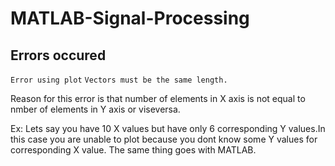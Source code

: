 # MATLAB-Signal-Processing

## Errors occured

`Error using plot`
`Vectors must be the same length.`

Reason for this error is that number of elements in X axis is not equal to nmber of elements in Y axis or viseversa.

Ex: Lets say you have 10 X values but have only 6 corresponding Y values.In this case you are unable to plot because you dont know some Y values for corresponding X value. The same thing goes with MATLAB. 